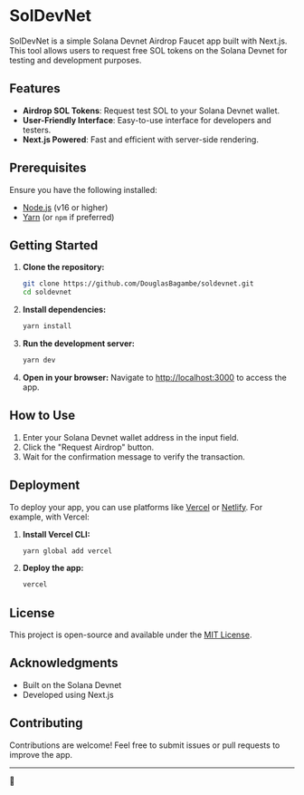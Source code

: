 # SolDevNet


SolDevNet is a simple Solana Devnet Airdrop Faucet app built with Next.js. This tool allows users to request free SOL tokens on the Solana Devnet for testing and development purposes.

## Features

- **Airdrop SOL Tokens**: Request test SOL to your Solana Devnet wallet.
- **User-Friendly Interface**: Easy-to-use interface for developers and testers.
- **Next.js Powered**: Fast and efficient with server-side rendering.

## Prerequisites

Ensure you have the following installed:

- [Node.js](https://nodejs.org/) (v16 or higher)
- [Yarn](https://yarnpkg.com/) (or `npm` if preferred)

## Getting Started

1. **Clone the repository:**
   ```bash
   git clone https://github.com/DouglasBagambe/soldevnet.git
   cd soldevnet
   ```

2. **Install dependencies:**
   ```bash
   yarn install
   ```

3. **Run the development server:**
   ```bash
   yarn dev
   ```

4. **Open in your browser:**
   Navigate to [http://localhost:3000](http://localhost:3000) to access the app.

## How to Use

1. Enter your Solana Devnet wallet address in the input field.
2. Click the "Request Airdrop" button.
3. Wait for the confirmation message to verify the transaction.

## Deployment

To deploy your app, you can use platforms like [Vercel](https://vercel.com/) or [Netlify](https://www.netlify.com/). For example, with Vercel:

1. **Install Vercel CLI:**
   ```bash
   yarn global add vercel
   ```

2. **Deploy the app:**
   ```bash
   vercel
   ```

## License

This project is open-source and available under the [MIT License](LICENSE).

## Acknowledgments

- Built on the Solana Devnet
- Developed using Next.js

## Contributing

Contributions are welcome! Feel free to submit issues or pull requests to improve the app.

---
🚀
